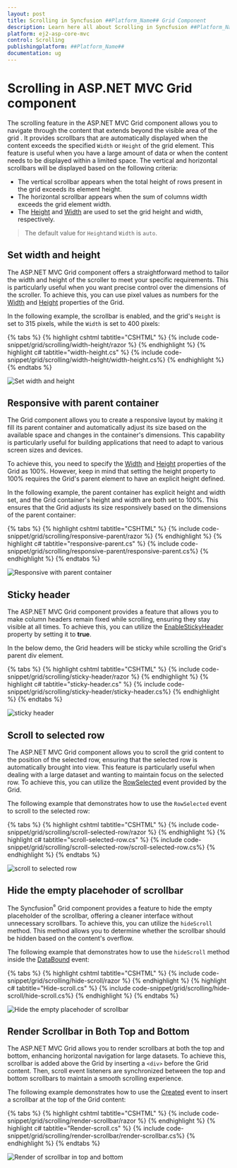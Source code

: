 ```yaml
---
layout: post
title: Scrolling in Syncfusion ##Platform_Name## Grid Component
description: Learn here all about Scrolling in Syncfusion ##Platform_Name## Grid component of Syncfusion Essential JS 2 and more.
platform: ej2-asp-core-mvc
control: Scrolling
publishingplatform: ##Platform_Name##
documentation: ug
---
```


# Scrolling in ASP.NET MVC Grid component

The scrolling feature in the ASP.NET MVC Grid component allows you to navigate through the content that extends beyond the visible area of the grid . It provides scrollbars that are automatically displayed when the content exceeds the specified `Width` or `Height` of the grid element. This feature is useful when you have a large amount of data or when the content needs to be displayed within a limited space. The vertical and horizontal scrollbars will be displayed based on the following criteria:

* The vertical scrollbar appears when the total height of rows present in the grid exceeds its element height.
* The horizontal scrollbar appears when the sum of columns width exceeds the grid element width.
* The [Height](https://help.syncfusion.com/cr/aspnetmvc-js2/Syncfusion.EJ2.Grids.Grid.html#Syncfusion_EJ2_Grids_Grid_Height) and [Width](https://help.syncfusion.com/cr/aspnetmvc-js2/Syncfusion.EJ2.Grids.Grid.html#Syncfusion_EJ2_Grids_Grid_Width) are used to set the grid height and width, respectively.

> The default value for `Height`and `Width` is `auto`.

## Set width and height

The ASP.NET MVC Grid component offers a straightforward method to tailor the width and height of the scroller to meet your specific requirements. This is particularly useful when you want precise control over the dimensions of the scroller. To achieve this, you can use pixel values as numbers for the [Width](https://help.syncfusion.com/cr/aspnetmvc-js2/Syncfusion.EJ2.Grids.Grid.html#Syncfusion_EJ2_Grids_Grid_Width) and [Height](https://help.syncfusion.com/cr/aspnetmvc-js2/Syncfusion.EJ2.Grids.Grid.html#Syncfusion_EJ2_Grids_Grid_Height) properties of the Grid.

In the following example, the scrollbar is enabled, and the grid's `Height` is set to 315 pixels, while the `Width` is set to 400 pixels:

{% tabs %}
{% highlight cshtml tabtitle="CSHTML" %}
{% include code-snippet/grid/scrolling/width-height/razor %}
{% endhighlight %}
{% highlight c# tabtitle="width-height.cs" %}
{% include code-snippet/grid/scrolling/width-height/width-height.cs%}
{% endhighlight %}
{% endtabs %}

![Set width and height](../images/scrolling/scrolling.png)

## Responsive with parent container

The Grid component allows you to create a responsive layout by making it fill its parent container and automatically adjust its size based on the available space and changes in the container's dimensions. This capability is particularly useful for building applications that need to adapt to various screen sizes and devices.

To achieve this, you need to specify the [Width](https://help.syncfusion.com/cr/aspnetmvc-js2/Syncfusion.EJ2.Grids.Grid.html#Syncfusion_EJ2_Grids_Grid_Width) and [Height](https://help.syncfusion.com/cr/aspnetmvc-js2/Syncfusion.EJ2.Grids.Grid.html#Syncfusion_EJ2_Grids_Grid_Height) properties of the Grid as 100%. However, keep in mind that setting the height property to 100% requires the Grid's parent element to have an explicit height defined.

In the following example, the parent container has explicit height and width set, and the Grid container's height and width are both set to 100%. This ensures that the Grid adjusts its size responsively based on the dimensions of the parent container:

{% tabs %}
{% highlight cshtml tabtitle="CSHTML" %}
{% include code-snippet/grid/scrolling/responsive-parent/razor %}
{% endhighlight %}
{% highlight c# tabtitle="responsive-parent.cs" %}
{% include code-snippet/grid/scrolling/responsive-parent/responsive-parent.cs%}
{% endhighlight %}
{% endtabs %}

![Responsive with parent container](../images/scrolling/scrolling-parent.png)

## Sticky header

The ASP.NET MVC Grid component provides a feature that allows you to make column headers remain fixed while scrolling, ensuring they stay visible at all times. To achieve this, you can utilize the [EnableStickyHeader](https://help.syncfusion.com/cr/aspnetmvc-js2/Syncfusion.EJ2.Grids.Grid.html#Syncfusion_EJ2_Grids_Grid_EnableStickyHeader) property by setting it to **true**.

In the below demo, the Grid headers will be sticky while scrolling the Grid's parent div element.

{% tabs %}
{% highlight cshtml tabtitle="CSHTML" %}
{% include code-snippet/grid/scrolling/sticky-header/razor %}
{% endhighlight %}
{% highlight c# tabtitle="sticky-header.cs" %}
{% include code-snippet/grid/scrolling/sticky-header/sticky-header.cs%}
{% endhighlight %}
{% endtabs %}

![sticky header](../images/scrolling/sticky-header.gif)

## Scroll to selected row

The ASP.NET MVC Grid component allows you to scroll the grid content to the position of the selected row, ensuring that the selected row is automatically brought into view. This feature is particularly useful when dealing with a large dataset and wanting to maintain focus on the selected row. To achieve this, you can utilize the [RowSelected](https://help.syncfusion.com/cr/aspnetmvc-js2/Syncfusion.EJ2.Grids.Grid.html#Syncfusion_EJ2_Grids_Grid_RowSelected) event provided by the Grid.

The following example that demonstrates how to use the `RowSelected` event to scroll to the selected row:

{% tabs %}
{% highlight cshtml tabtitle="CSHTML" %}
{% include code-snippet/grid/scrolling/scroll-selected-row/razor %}
{% endhighlight %}
{% highlight c# tabtitle="scroll-selected-row.cs" %}
{% include code-snippet/grid/scrolling/scroll-selected-row/scroll-selected-row.cs%}
{% endhighlight %}
{% endtabs %}

![scroll to selected row](../images/scrolling/scrolling-select-scroll.gif)

## Hide the empty placehoder of scrollbar

The Syncfusion<sup style="font-size:70%">&reg;</sup> Grid component provides a feature to hide the empty placeholder of the scrollbar, offering a cleaner interface without unnecessary scrollbars. To achieve this, you can utilize the `hideScroll` method. This method allows you to determine whether the scrollbar should be hidden based on the content's overflow.

The following example that demonstrates how to use the `hideScroll` method inside the [DataBound](https://help.syncfusion.com/cr/aspnetmvc-js2/Syncfusion.EJ2.Grids.Grid.html#Syncfusion_EJ2_Grids_Grid_DataBound) event:

{% tabs %}
{% highlight cshtml tabtitle="CSHTML" %}
{% include code-snippet/grid/scrolling/hide-scroll/razor %}
{% endhighlight %}
{% highlight c# tabtitle="Hide-scroll.cs" %}
{% include code-snippet/grid/scrolling/hide-scroll/hide-scroll.cs%}
{% endhighlight %}
{% endtabs %}

![Hide the empty placehoder of scrollbar](../images/scrolling/scrolling-holder.png)

## Render Scrollbar in Both Top and Bottom

The ASP.NET MVC Grid allows you to render scrollbars at both the top and bottom, enhancing horizontal navigation for large datasets. To achieve this, scrollbar is added above the Grid by inserting a `<div>` before the Grid content. Then, scroll event listeners are synchronized between the top and bottom scrollbars to maintain a smooth scrolling experience.

The following example demonstrates how to use the [Created](https://help.syncfusion.com/cr/aspnetmvc-js2/Syncfusion.EJ2.Grids.Grid.html#Syncfusion_EJ2_Grids_Grid_Created) event to insert a scrollbar at the top of the Grid content:

{% tabs %}
{% highlight cshtml tabtitle="CSHTML" %}
{% include code-snippet/grid/scrolling/render-scrollbar/razor %}
{% endhighlight %}
{% highlight c# tabtitle="Render-scroll.cs" %}
{% include code-snippet/grid/scrolling/render-scrollbar/render-scrollbar.cs%}
{% endhighlight %}
{% endtabs %}

![Render of scrollbar in top and bottom](../images/scrolling/render-scrollbar.gif)